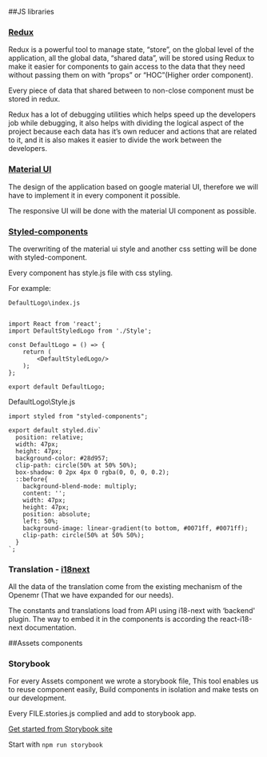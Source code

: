 ##JS libraries

### [Redux](https://redux.js.org/) 
Redux is a powerful tool to manage state, “store”, on the global level of the  application, all the global data, “shared data”,  will be stored using Redux to make it easier for components to gain access to the data that they need without passing them on with “props” or  “HOC”(Higher order component).

Every piece of data that shared between to non-close component must be stored in redux. 

Redux has a lot of debugging utilities which helps speed up the developers job while debugging, it also helps with dividing the logical aspect of the project because each data has it’s own reducer and actions that are related to it, and it is also makes it easier to divide the work between the developers.

### [Material UI](https://material-ui.com/)
The design of the application based on google material UI, therefore we will have to implement it in every component it possible.

The responsive UI will be done with the material UI component as possible.

### [Styled-components](https://styled-components.com/)
The overwriting of the material ui style and another css setting will be done with styled-component.  

Every component has style.js file with css styling.

For example:
```
DefaultLogo\index.js


import React from 'react';
import DefaultStyledLogo from './Style';

const DefaultLogo = () => {
    return (
        <DefaultStyledLogo/>
    );
};

export default DefaultLogo;
```

DefaultLogo\Style.js
```
import styled from "styled-components";

export default styled.div`
  position: relative;
  width: 47px;
  height: 47px;
  background-color: #28d957;
  clip-path: circle(50% at 50% 50%);
  box-shadow: 0 2px 4px 0 rgba(0, 0, 0, 0.2);
  ::before{
    background-blend-mode: multiply;
    content: '';
    width: 47px;
    height: 47px;
    position: absolute;
    left: 50%;
    background-image: linear-gradient(to bottom, #0071ff, #0071ff);
    clip-path: circle(50% at 50% 50%);
  }
`;
```

### Translation - [i18next](https://react.i18next.com/)
All the data of the translation come from the existing mechanism of the Openemr (That we have expanded for our needs).

The constants and translations load from API using i18-next with ‘backend' plugin. The way to embed it in the components is according the react-i18-next documentation.

##Assets components

### Storybook
For every Assets component we wrote a storybook file, This tool enables us to reuse component easily, Build components in isolation and make tests on our development.

Every FILE.stories.js complied and add to storybook app.

[Get started from Storybook site](https://storybook.js.org/docs/react/get-started/introduction)

Start with `npm run storybook`